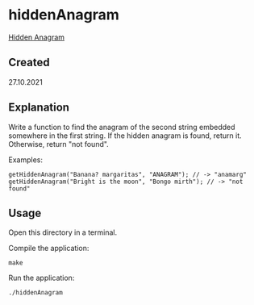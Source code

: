 # hiddenAnagram
[Hidden Anagram](https://edabit.com/challenge/vxWGJmtjpWtu36xfj)

## Created
27.10.2021

## Explanation
Write a function to find the anagram of the second string embedded somewhere in the first string. If the hidden anagram is found, return it. Otherwise, return "not found".

Examples:

```
getHiddenAnagram("Banana? margaritas", "ANAGRAM"); // -> "anamarg"
getHiddenAnagram("Bright is the moon", "Bongo mirth"); // -> "not found"
```

## Usage
Open this directory in a terminal.

Compile the application:

```
make
```

Run the application:

```
./hiddenAnagram
```

